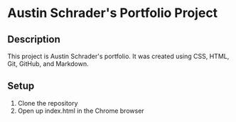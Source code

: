 # Austin Schrader's Portfolio Project

## Description

This project is Austin Schrader's portfolio. It was created using CSS, HTML, Git, GitHub, and Markdown.

## Setup

1. Clone the repository
2. Open up index.html in the Chrome browser
